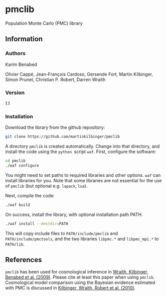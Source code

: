 # pmclib

Population Monte Carlo (PMC) library

## Information

### Authors

Karim Benabed

Olivier Cappé, Jean-François Cardoso, Gersende Fort, Martin Kilbinger, Simon Prunet, Christian P. Robert, Darren Wraith

### Version

1.1

### Installation

Download the library from the github repository:

```bash
git clone https://github.com/martinkilbinger/pmclib
```
A directory `pmclib` is created automatically. Change into that directory, and install the code using the `python `script `waf`.
First, configure the software:

```bash
cd pmclib
./waf configure
```

You might need to set paths to required libraries and other options. `waf` can install libraries for you. Note that some libraries are not essential for the use of `pmclib` (but optional e.g. `lapack`, `lua`).

Next, compile the code:

```bash
./waf build
```

On success, install the library, with optional installation path PATH.

```bash
./waf install --destdir=PATH
```

This will copy include files to `PATH/include/pmclib` and `PATH/include/pmctools`, and the two libraries `libpmc.*` and `libpmc_mpi.*` to `PATH/lib`.

## References

`pmclib` has been used for cosmological inference in [Wraith, Kilbinger, Benabed et al. (2009)](https://arxiv.org/abs/0903.0837).
Please cite at least this paper when using `pmclib`. Cosmological model comparison using the Bayesian evidence estimated with PMC is discussed in [Kilbinger, Wraith, Robert et al. (2010)](https://arxiv.org/abs/0912.1614). 


